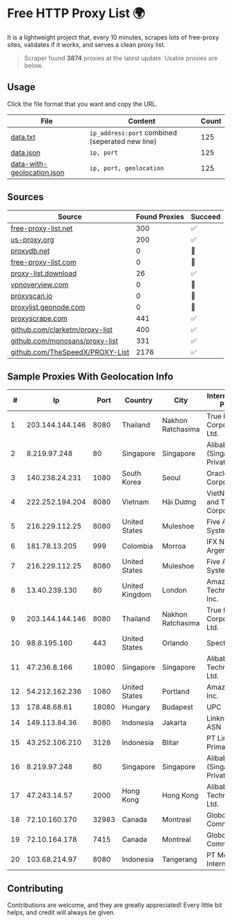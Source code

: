 
# Free HTTP Proxy List 🌍

It is a lightweight project that, every 10 minutes, scrapes lots of free-proxy sites, validates if it works, and serves a clean proxy list.


> Scraper found **3874** proxies at the latest update. Usable proxies are below.

## Usage

Click the file format that you want and copy the URL.


|File|Content|Count|
|----|-------|-----|
|[data.txt](https://raw.githubusercontent.com/themiralay/Proxy-List-World/master/data.txt)|`ip_address:port` combined (seperated new line)|125|
|[data.json](https://raw.githubusercontent.com/themiralay/Proxy-List-World/master/data.json)|`ip, port`|125|
|[data-with-geolocation.json](https://raw.githubusercontent.com/themiralay/Proxy-List-World/master/data-with-geolocation.json)|`ip, port, geolocation`|125|

## Sources

|Source|Found Proxies|Succeed|
|------|-------------|-------|
|[free-proxy-list.net](https://free-proxy-list.net)|300|✅|
|[us-proxy.org](https://www.us-proxy.org)|200|✅|
|[proxydb.net](http://proxydb.net)|0|🚫|
|[free-proxy-list.com](https://free-proxy-list.com/?page=&port=&type%5B%5D=http&type%5B%5D=https&up_time=0&search=Search)|0|🚫|
|[proxy-list.download](https://www.proxy-list.download/HTTP)|26|✅|
|[vpnoverview.com](https://vpnoverview.com/privacy/anonymous-browsing/free-proxy-servers)|0|🚫|
|[proxyscan.io](https://www.proxyscan.io)|0|🚫|
|[proxylist.geonode.com](https://proxylist.geonode.com/api/proxy-list?limit=300&page=1&sort_by=lastChecked&sort_type=desc&protocols=http,https)|0|🚫|
|[proxyscrape.com](https://api.proxyscrape.com/v2/?request=displayproxies&protocol=http&timeout=10000&country=all&ssl=all&anonymity=all)|441|✅|
|[github.com/clarketm/proxy-list](https://raw.githubusercontent.com/clarketm/proxy-list/master/proxy-list-raw.txt)|400|✅|
|[github.com/monosans/proxy-list](https://raw.githubusercontent.com/monosans/proxy-list/main/proxies/http.txt)|331|✅|
|[github.com/TheSpeedX/PROXY-List](https://raw.githubusercontent.com/TheSpeedX/PROXY-List/master/http.txt)|2176|✅|


## Sample Proxies With Geolocation Info

|#|Ip|Port|Country|City|Internet Service Provider|
|-|--|----|-------|----|-------------------------|
|1|203.144.144.146|8080|Thailand|Nakhon Ratchasima|True Internet Corporation CO. Ltd.|
|2|8.219.97.248|80|Singapore|Singapore|Alibaba Cloud (Singapore) Private Limited|
|3|140.238.24.231|1080|South Korea|Seoul|Oracle Corporation|
|4|222.252.194.204|8080|Vietnam|Hải Dương|VietNam Post and Telecom Corporation|
|5|216.229.112.25|8080|United States|Muleshoe|Five Area Systems, LLC|
|6|181.78.13.205|999|Colombia|Morroa|IFX Networks Argentina S.R.L|
|7|216.229.112.25|8080|United States|Muleshoe|Five Area Systems, LLC|
|8|13.40.239.130|80|United Kingdom|London|Amazon Technologies Inc.|
|9|203.144.144.146|8080|Thailand|Nakhon Ratchasima|True Internet Corporation CO. Ltd.|
|10|98.8.195.160|443|United States|Orlando|Spectrum|
|11|47.236.8.166|18080|Singapore|Singapore|Alibaba (US) Technology Co., Ltd.|
|12|54.212.162.236|1080|United States|Portland|Amazon.com, Inc.|
|13|178.48.68.61|18080|Hungary|Budapest|UPC|
|14|149.113.84.36|8080|Indonesia|Jakarta|Linknet-Fastnet ASN|
|15|43.252.106.210|3128|Indonesia|Blitar|PT Lintas Data Prima|
|16|8.219.97.248|80|Singapore|Singapore|Alibaba Cloud (Singapore) Private Limited|
|17|47.243.14.57|2000|Hong Kong|Hong Kong|Alibaba (US) Technology Co., Ltd.|
|18|72.10.160.170|32983|Canada|Montreal|GloboTech Communications|
|19|72.10.164.178|7415|Canada|Montreal|GloboTech Communications|
|20|103.68.214.97|8080|Indonesia|Tangerang|PT Media Grasi Internet|



## Contributing

Contributions are welcome, and they are greatly appreciated! Every
little bit helps, and credit will always be given.

